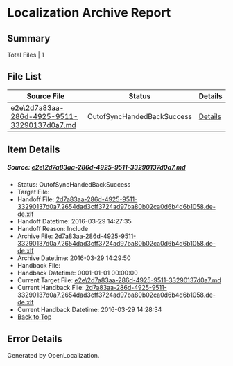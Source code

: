 # <a name='report-top'></a> Localization Archive Report

## Summary
 Total Files | 1

## File List
 Source File | Status | Details 
 ----------- | ------ | ------- 
 [e2e\2d7a83aa-286d-4925-9511-33290137d0a7.md](https://github.com/OpenLocalizationTest/oltest/blob/3b5b05cd8acc3fc38ddee794fa51ccafb9ad9cc8/e2e/2d7a83aa-286d-4925-9511-33290137d0a7.md) | OutofSyncHandedBackSuccess | [Details](#6e71e8e3c4166386e2eb8d6bf7e45ef9464cde812)

## Item Details
##### <a name='6e71e8e3c4166386e2eb8d6bf7e45ef9464cde812'></a> Source: [e2e\2d7a83aa-286d-4925-9511-33290137d0a7.md](https://github.com/OpenLocalizationTest/oltest/blob/3b5b05cd8acc3fc38ddee794fa51ccafb9ad9cc8/e2e/2d7a83aa-286d-4925-9511-33290137d0a7.md)
* Status: OutofSyncHandedBackSuccess
* Target File: 
* Handoff File: [2d7a83aa-286d-4925-9511-33290137d0a7.2654dad3cff3724ad97ba80b02ca0d6b4d6b1058.de-de.xlf](https://github.com/OpenLocalizationTestOrg/olhandoff-e2e/blob/746c7c9f5841ef6650a8db494f731528bb64f754/ol-handoff/OpenLocalizationTestOrg/oltest.de-de/ci/ht/2d7a83aa-286d-4925-9511-33290137d0a7.2654dad3cff3724ad97ba80b02ca0d6b4d6b1058.de-de.xlf)
* Handoff Datetime: 2016-03-29 14:27:35
* Handoff Reason: Include
* Archive File: [2d7a83aa-286d-4925-9511-33290137d0a7.2654dad3cff3724ad97ba80b02ca0d6b4d6b1058.de-de.xlf](https://github.com/OpenLocalizationTestOrg/olhandoff-e2e/blob/f26c6eacf71b902dddc24170268fffbb6db532f3/ol-handoff/OpenLocalizationTestOrg/oltest.de-de/ci/ht/archive/2d7a83aa-286d-4925-9511-33290137d0a7.2654dad3cff3724ad97ba80b02ca0d6b4d6b1058.de-de.xlf)
* Archive Datetime: 2016-03-29 14:29:50
* Handback File: 
* Handback Datetime: 0001-01-01 00:00:00
* Current Target File: [e2e\2d7a83aa-286d-4925-9511-33290137d0a7.md](https://github.com/OpenLocalizationTestOrg/oltest.de-de/blob/9706b9eca344614c39641a2e28e0e2c8734aaac8/e2e/2d7a83aa-286d-4925-9511-33290137d0a7.md)
* Current Handback File: [2d7a83aa-286d-4925-9511-33290137d0a7.2654dad3cff3724ad97ba80b02ca0d6b4d6b1058.de-de.xlf](https://github.com/OpenLocalizationTestOrg/olhandback-e2e/blob/8035b2b6e1803a04337311838cc4fe46305c31b8/ol-handback/OpenLocalizationTestOrg/oltest.de-de/ci/ht/2d7a83aa-286d-4925-9511-33290137d0a7.2654dad3cff3724ad97ba80b02ca0d6b4d6b1058.de-de.xlf)
* Current Handback Datetime: 2016-03-29 14:28:34
* [Back to Top](#report-top)


## Error Details

Generated by OpenLocalization.
